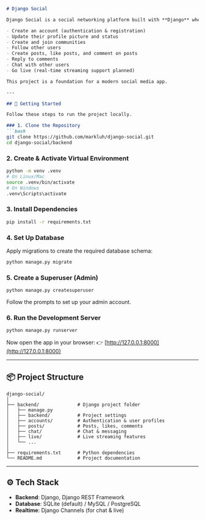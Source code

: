 

````markdown
# Django Social

Django Social is a social networking platform built with **Django** where users can:

- Create an account (authentication & registration)
- Update their profile picture and status
- Create and join communities
- Follow other users
- Create posts, like posts, and comment on posts
- Reply to comments
- Chat with other users
- Go live (real-time streaming support planned)

This project is a foundation for a modern social media app.

---

## 🚀 Getting Started

Follow these steps to run the project locally.

### 1. Clone the Repository
```bash
git clone https://github.com/markluh/django-social.git
cd django-social/backend
````

### 2. Create & Activate Virtual Environment

```bash
python -m venv .venv
# On Linux/Mac
source .venv/bin/activate
# On Windows
.venv\Scripts\activate
```

### 3. Install Dependencies

```bash
pip install -r requirements.txt
```

### 4. Set Up Database

Apply migrations to create the required database schema:

```bash
python manage.py migrate
```

### 5. Create a Superuser (Admin)

```bash
python manage.py createsuperuser
```

Follow the prompts to set up your admin account.

### 6. Run the Development Server

```bash
python manage.py runserver
```

Now open the app in your browser:
👉 [http://127.0.0.1:8000](http://127.0.0.1:8000)

---

## 📦 Project Structure

```
django-social/
│
├── backend/              # Django project folder
│   ├── manage.py
│   ├── backend/          # Project settings
│   ├── accounts/         # Authentication & user profiles
│   ├── posts/            # Posts, likes, comments
│   ├── chat/             # Chat & messaging
│   ├── live/             # Live streaming features
│   └── ...
│
├── requirements.txt      # Python dependencies
└── README.md             # Project documentation
```

---

## ⚙️ Tech Stack

* **Backend**: Django, Django REST Framework
* **Database**: SQLite (default) / MySQL / PostgreSQL
* **Realtime**: Django Channels (for chat & live)

```

